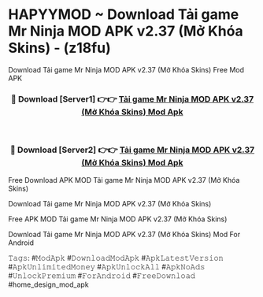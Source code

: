 # HAPYYMOD ~ Download Tải game Mr Ninja MOD APK v2.37 (Mở Khóa Skins) - (z18fu)
Download Tải game Mr Ninja MOD APK v2.37 (Mở Khóa Skins) Free Mod APK

<div align="center">
<h3>🔴 Download [Server1] 👉👉 <a href="https://apk-comot.site?title=Tải_game_Mr_Ninja_MOD_APK_v2.37_(Mở_Khóa_Skins)">Tải game Mr Ninja MOD APK v2.37 (Mở Khóa Skins) Mod Apk</a></h3><br>

<h3>🔴 Download [Server2] 👉👉 <a href="https://apk-comot.site?title=Tải_game_Mr_Ninja_MOD_APK_v2.37_(Mở_Khóa_Skins)">Tải game Mr Ninja MOD APK v2.37 (Mở Khóa Skins) Mod Apk</a></h3>
</div>


Free Download APK MOD Tải game Mr Ninja MOD APK v2.37 (Mở Khóa Skins)

Download Tải game Mr Ninja MOD APK v2.37 (Mở Khóa Skins) 

Free APK MOD Tải game Mr Ninja MOD APK v2.37 (Mở Khóa Skins) 

Download Tải game Mr Ninja MOD APK v2.37 (Mở Khóa Skins) Mod For Android

𝚃𝚊𝚐𝚜: #𝙼𝚘𝚍𝙰𝚙𝚔 #𝙳𝚘𝚠𝚗𝚕𝚘𝚊𝚍𝙼𝚘𝚍𝙰𝚙𝚔 #𝙰𝚙𝚔𝙻𝚊𝚝𝚎𝚜𝚝𝚅𝚎𝚛𝚜𝚒𝚘𝚗 #𝙰𝚙𝚔𝚄𝚗𝚕𝚒𝚖𝚒𝚝𝚎𝚍𝙼𝚘𝚗𝚎𝚢 #𝙰𝚙𝚔𝚄𝚗𝚕𝚘𝚌𝚔𝙰𝚕𝚕 #𝙰𝚙𝚔𝙽𝚘𝙰𝚍𝚜 #𝚄𝚗𝚕𝚘𝚌𝚔𝙿𝚛𝚎𝚖𝚒𝚞𝚖 #𝙵𝚘𝚛𝙰𝚗𝚍𝚛𝚘𝚒𝚍 #𝙵𝚛𝚎𝚎𝙳𝚘𝚠𝚗𝚕𝚘𝚊𝚍 #home_design_mod_apk